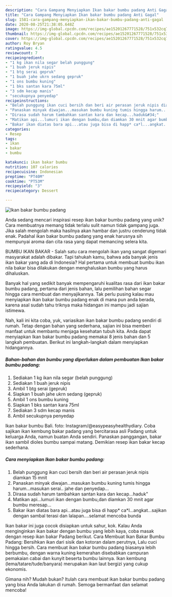 ```yaml
---
description: "Cara Gampang Menyiapkan Ikan bakar bumbu padang Anti Gagal"
title: "Cara Gampang Menyiapkan Ikan bakar bumbu padang Anti Gagal"
slug: 1581-cara-gampang-menyiapkan-ikan-bakar-bumbu-padang-anti-gagal
date: 2020-08-25T21:38:05.648Z
image: https://img-global.cpcdn.com/recipes/ae15201267771528/751x532cq70/ikan-bakar-bumbu-padang-foto-resep-utama.jpg
thumbnail: https://img-global.cpcdn.com/recipes/ae15201267771528/751x532cq70/ikan-bakar-bumbu-padang-foto-resep-utama.jpg
cover: https://img-global.cpcdn.com/recipes/ae15201267771528/751x532cq70/ikan-bakar-bumbu-padang-foto-resep-utama.jpg
author: Roy Bryan
ratingvalue: 4.5
reviewcount: 7
recipeingredient:
- "1 kg ikan nila segar belah punggung"
- "1 buah jeruk nipis"
- "1 btg serai gepruk"
- "1 buah jahe ukrn sedang gepruk"
- "1 ons bumbu kuning"
- "1 bks santan kara 75ml"
- "3 sdm kecap manis"
- "secukupnya penyedap"
recipeinstructions:
- "Belah punggung ikan cuci bersih dan beri air perasan jeruk nipis diamkan 15 mnit"
- "Panaskan minyak diwajan...masukan bumbu kuning tumis hingga harum...masukan serai.. jahe dan penyedap..."
- "Dirasa sudah harum tambahkan santan kara dan kecap...haduk&#34;"
- "Matikan api...lumuri ikan dengan bumbu,dan diamkan 30 mnit agar bumbu meresap..."
- "Bakar ikan diatas bara api...atau juga bisa di happ* ca*l...angkat...sajikan dengan sambal terasi dan lalapan....selamat mencoba bunda"
categories:
- Resep
tags:
- ikan
- bakar
- bumbu

katakunci: ikan bakar bumbu 
nutrition: 107 calories
recipecuisine: Indonesian
preptime: "PT40M"
cooktime: "PT53M"
recipeyield: "3"
recipecategory: Dessert

---
```



![Ikan bakar bumbu padang](https://img-global.cpcdn.com/recipes/ae15201267771528/751x532cq70/ikan-bakar-bumbu-padang-foto-resep-utama.jpg)

Anda sedang mencari inspirasi resep ikan bakar bumbu padang yang unik? Cara membuatnya memang tidak terlalu sulit namun tidak gampang juga. Jika salah mengolah maka hasilnya akan hambar dan justru cenderung tidak enak. Padahal ikan bakar bumbu padang yang enak harusnya sih mempunyai aroma dan cita rasa yang dapat memancing selera kita.

BUMBU IKAN BAKAR - Salah satu cara mengolah ikan yang sangat digemari masyarakat adalah dibakar. Tapi tahukah kamu, bahwa ada banyak jenis ikan bakar yang ada di Indonesia? Hal pertama untuk membuat bumbu ikan nila bakar bisa dilakukan dengan menghaluskan bumbu yang harus dihaluskan.

Banyak hal yang sedikit banyak mempengaruhi kualitas rasa dari ikan bakar bumbu padang, pertama dari jenis bahan, lalu pemilihan bahan segar hingga cara membuat dan menyajikannya. Tak perlu pusing kalau mau menyiapkan ikan bakar bumbu padang enak di mana pun anda berada, karena asal sudah tahu triknya maka hidangan ini mampu jadi sajian istimewa.


Nah, kali ini kita coba, yuk, variasikan ikan bakar bumbu padang sendiri di rumah. Tetap dengan bahan yang sederhana, sajian ini bisa memberi manfaat untuk membantu menjaga kesehatan tubuh kita. Anda dapat menyiapkan Ikan bakar bumbu padang memakai 8 jenis bahan dan 5 langkah pembuatan. Berikut ini langkah-langkah dalam menyiapkan hidangannya.

<!--inarticleads1-->

##### Bahan-bahan dan bumbu yang diperlukan dalam pembuatan Ikan bakar bumbu padang:

1. Sediakan 1 kg ikan nila segar (belah punggung)
1. Sediakan 1 buah jeruk nipis
1. Ambil 1 btg serai (gepruk)
1. Siapkan 1 buah jahe ukrn sedang (gepruk)
1. Ambil 1 ons bumbu kuning
1. Siapkan 1 bks santan kara 75ml
1. Sediakan 3 sdm kecap manis
1. Ambil secukupnya penyedap


Ikan bakar bumbu Bali. foto: Instagram/@easypeasyhealthydiary. Coba sajikan ikan kembung bakar padang yang bercitarasa asli Padang untuk keluarga Anda, namun buatan Anda sendiri. Panaskan panggangan, bakar ikan sambil dioles bumbu sampai matang. Demikian resep ikan bakar kecap sederhana. 

<!--inarticleads2-->

##### Cara menyiapkan Ikan bakar bumbu padang:

1. Belah punggung ikan cuci bersih dan beri air perasan jeruk nipis diamkan 15 mnit
1. Panaskan minyak diwajan...masukan bumbu kuning tumis hingga harum...masukan serai.. jahe dan penyedap...
1. Dirasa sudah harum tambahkan santan kara dan kecap...haduk&#34;
1. Matikan api...lumuri ikan dengan bumbu,dan diamkan 30 mnit agar bumbu meresap...
1. Bakar ikan diatas bara api...atau juga bisa di happ* ca*l...angkat...sajikan dengan sambal terasi dan lalapan....selamat mencoba bunda


Ikan bakar ini juga cocok disiapkan untuk sahur, kok. Kalau Anda menginginkan ikan bakar dengan bumbu yang lebih kaya, coba masak dengan resep ikan bakar Padang berikut. Cara Membuat Ikan Bakar Bumbu Padang: Bersihkan ikan dari sisik dan kotoran dalam perutnya, Lalu cuci hingga bersih. Cara membuat ikan bakar bumbu padang biasanya lebih berbumbu, dengan warna kuning kemerahan disebabkan campuran pemakaian cabai dan kunyit beserta bumbu lainnya. Ikan kembung (lema/tatare/tude/banyara) merupakan ikan laut bergizi yang cukup ekonomis. 

Gimana nih? Mudah bukan? Itulah cara membuat ikan bakar bumbu padang yang bisa Anda lakukan di rumah. Semoga bermanfaat dan selamat mencoba!
